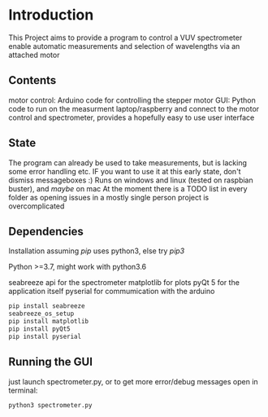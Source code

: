# Introduction

This Project aims to provide a program to control a VUV spectrometer enable automatic measurements and selection of wavelengths via an attached motor

## Contents

motor control: Arduino code for controlling the stepper motor
GUI: Python code to run on the measurment laptop/raspberry and connect to the motor control and spectrometer, provides a hopefully easy to use user interface

## State

The program can already be used to take measurements, but is lacking some error handling etc.
IF you want to use it at this early state, don't dismiss messageboxes :)
Runs on windows and linux (tested on raspbian buster), and *maybe* on mac
At the moment there is a TODO list in every folder as opening issues in a mostly single person project is overcomplicated

## Dependencies

Installation assuming *pip* uses python3, else try *pip3*

Python >=3.7, might work with python3.6

seabreeze api for the spectrometer
matplotlib for plots
pyQt 5 for the application itself
pyserial for commumication with the arduino
```bash
pip install seabreeze
seabreeze_os_setup
pip install matplotlib
pip install pyQt5
pip install pyserial
```

## Running the GUI
just launch spectrometer.py,
or to get more error/debug messages open in terminal:
```bash
python3 spectrometer.py
```